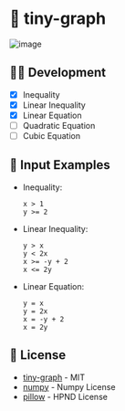 # 🍎 tiny-graph

![image](https://github.com/user-attachments/assets/9bcd7be5-fecd-4891-ae16-2fec46869dbc)


## 👨‍💻 Development
- [x] Inequality
- [x] Linear Inequality
- [x] Linear Equation
- [ ] Quadratic Equation
- [ ] Cubic Equation

## 🚀 Input Examples

- Inequality:
    ```
    x > 1
    y >= 2
    ```
- Linear Inequality:
  ```
  y > x
  y < 2x
  x >= -y + 2
  x <= 2y
  ```
- Linear Equation:
  ```
  y = x
  y = 2x
  x = -y + 2
  x = 2y
  ```

## 📜 License

- [tiny-graph](https://github.com/FelipeIzolan/tiny-graph) - MIT
- [numpy](https://numpy.org/doc/stable/license.html) - Numpy License
- [pillow](https://github.com/python-pillow/Pillow) - HPND License
